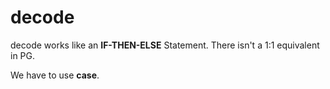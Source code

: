 # decode

decode works like an **IF-THEN-ELSE** Statement. There isn't a 1:1 equivalent in PG.

We have to use **case**.
